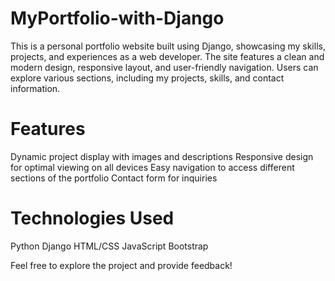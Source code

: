 # MyPortfolio-with-Django

This is a personal portfolio website built using Django, showcasing my skills, projects, and experiences as a web developer. The site features a clean and modern design, responsive layout, and user-friendly navigation. Users can explore various sections, including my projects, skills, and contact information.

# Features
Dynamic project display with images and descriptions
Responsive design for optimal viewing on all devices
Easy navigation to access different sections of the portfolio
Contact form for inquiries

# Technologies Used
Python
Django
HTML/CSS
JavaScript
Bootstrap

Feel free to explore the project and provide feedback!

